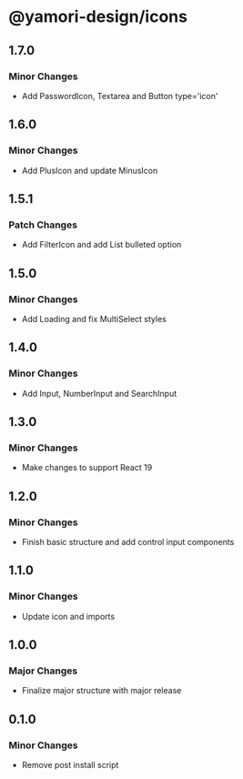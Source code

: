 # @yamori-design/icons

## 1.7.0

### Minor Changes

- Add PasswordIcon, Textarea and Button type='icon'

## 1.6.0

### Minor Changes

- Add PlusIcon and update MinusIcon

## 1.5.1

### Patch Changes

- Add FilterIcon and add List bulleted option

## 1.5.0

### Minor Changes

- Add Loading and fix MultiSelect styles

## 1.4.0

### Minor Changes

- Add Input, NumberInput and SearchInput

## 1.3.0

### Minor Changes

- Make changes to support React 19

## 1.2.0

### Minor Changes

- Finish basic structure and add control input components

## 1.1.0

### Minor Changes

- Update icon and imports

## 1.0.0

### Major Changes

- Finalize major structure with major release

## 0.1.0

### Minor Changes

- Remove post install script

